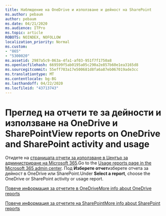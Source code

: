 ```yaml
---
title: Наблюдение на OneDrive и използване и дейност на SharePoint
ms.author: pebaum
author: pebaum
ms.date: 04/21/2020
ms.audience: ITPro
ms.topic: article
ROBOTS: NOINDEX, NOFOLLOW
localization_priority: Normal
ms.custom:
- "865"
- "5300020"
ms.assetid: 2987a5c9-063a-4fa1-af03-951f7f1750a8
ms.openlocfilehash: 669599f5ab0195a05c290a2e857b60e1ea3165d8
ms.sourcegitcommit: 55eff703a17e500681d8fa6a87eb067019ade3cc
ms.translationtype: MT
ms.contentlocale: bg-BG
ms.lasthandoff: 04/22/2020
ms.locfileid: "43713743"
---
```

# <a name="view-reports-on-onedrive-and-sharepoint-activity-and-usage"></a><span data-ttu-id="ef7f1-102">Преглед на отчети те за дейности и използване на OneDrive и SharePoint</span><span class="sxs-lookup"><span data-stu-id="ef7f1-102">View reports on OneDrive and SharePoint activity and usage</span></span>

<span data-ttu-id="ef7f1-103">Отидете на [страницата отчети за използване в Център за администриране на Microsoft 365](https://admin.microsoft.com/AdminPortal/Home).</span><span class="sxs-lookup"><span data-stu-id="ef7f1-103">Go to the [Usage reports page in the Microsoft 365 admin center](https://admin.microsoft.com/AdminPortal/Home).</span></span> <span data-ttu-id="ef7f1-104">Под **Изберете отчет**изберете отчета за дейност в OneDrive или SharePoint.</span><span class="sxs-lookup"><span data-stu-id="ef7f1-104">Under **Select a report**, choose the OneDrive or SharePoint activity or usage report.</span></span>
  
[<span data-ttu-id="ef7f1-105">Повече информация за отчетите в OneDrive</span><span class="sxs-lookup"><span data-stu-id="ef7f1-105">More info about OneDrive reports</span></span>](https://go.microsoft.com/fwlink/?linkid=875239)
  
[<span data-ttu-id="ef7f1-106">Повече информация за отчетите на SharePoint</span><span class="sxs-lookup"><span data-stu-id="ef7f1-106">More info about SharePoint reports</span></span>](https://go.microsoft.com/fwlink/?linkid=875240)
  